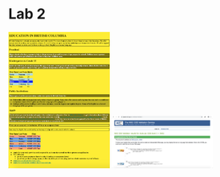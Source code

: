 # Lab 2

<img src="Lab2.png" width="40%" alt="Lab2 Result">
<img src="CSSValidatorResults.png" width="40%" alt="CSS Validation">

